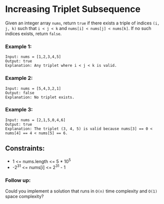 # Increasing Triplet Subsequence
Given an integer array `nums`, return `true` if there exists a triple of indices `(i, j, k)` such that `i < j < k` and `nums[i] < nums[j] < nums[k]`. If no such indices exists, return `false`.


### Example 1:
    Input: nums = [1,2,3,4,5]
    Output: true
    Explanation: Any triplet where i < j < k is valid.

### Example 2:
    Input: nums = [5,4,3,2,1]
    Output: false
    Explanation: No triplet exists.

### Example 3:
    Input: nums = [2,1,5,0,4,6]
    Output: true
    Explanation: The triplet (3, 4, 5) is valid because nums[3] == 0 < nums[4] == 4 < nums[5] == 6.

## Constraints:
   * 1 <= nums.length <= 5 * 10<sup>5</sup>
   * -2<sup>31</sup> <= nums[i] <= 2<sup>31</sup> - 1

 
### Follow up:
Could you implement a solution that runs in `O(n)` time complexity and `O(1)` space complexity?